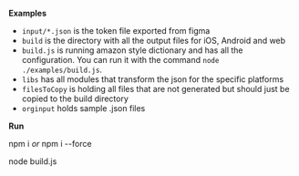 **Examples**

- `input/*.json` is the token file exported from figma
- `build` is the directory with all the output files for iOS, Android and web
- `build.js` is running amazon style dictionary and has all the configuration. You can run it with the command `node ./examples/build.js`.
- `libs` has all modules that transform the json for the specific platforms
- `filesToCopy` is holding all files that are not generated but should just be copied to the build directory
- `orginput` holds sample .json files


**Run**

npm i _or_ npm i --force

node build.js
